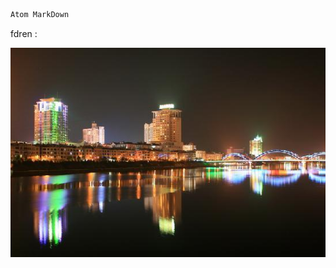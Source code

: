 

```js  
Atom MarkDown
```
fdren :  

![link](https://raw.githubusercontent.com/cer1vk/cer1vk.github.io/cer1vk/image/caption.jpg)
